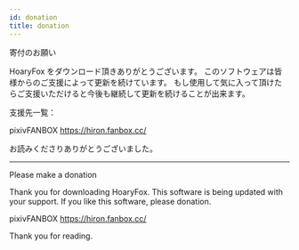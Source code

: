 ```yaml
---
id: donation
title: donation
---
```


寄付のお願い

HoaryFox をダウンロード頂きありがとうございます。
このソフトウェアは皆様からのご支援によって更新を続けています。
もし使用して気に入って頂けたらご支援いただけると今後も継続して更新を続けることが出来ます。

支援先一覧：

pixivFANBOX
https://hiron.fanbox.cc/

お読みくださりありがとうございました。

----

Please make a donation

Thank you for downloading HoaryFox.
This software is being updated with your support.
If you like this software, please donation.

pixivFANBOX
https://hiron.fanbox.cc/

Thank you for reading.